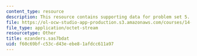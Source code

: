 ```yaml
---
content_type: resource
description: This resource contains supporting data for problem set 5.
file: https://ol-ocw-studio-app-production.s3.amazonaws.com/courses/14-32-econometrics-spring-2007/f60c69bfc53cd43eebe81afdcc611a97_ezanders.sas7bdat
file_type: application/octet-stream
resourcetype: Other
title: ezanders.sas7bdat
uid: f60c69bf-c53c-d43e-ebe8-1afdcc611a97
---
```


